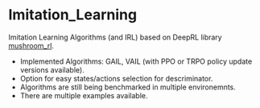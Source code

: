 # Imitation_Learning
Imitation Learning Algorithms (and IRL) based on DeepRL library [mushroom_rl](https://github.com/MushroomRL/mushroom-rl).

- Implemented Algorithms: GAIL, VAIL (with PPO or TRPO policy update versions available).
- Option for easy states/actions selection for descriminator.
- Algorithms are still being benchmarked in multiple environemnts.
- There are multiple examples available.
